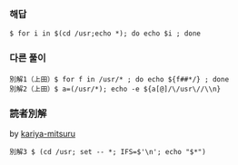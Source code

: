 ### 해답
```
$ for i in $(cd /usr;echo *); do echo $i ; done
```
### 다른 풀이
```
別解1（上田）$ for f in /usr/* ; do echo ${f##*/} ; done
別解2（上田）$ a=(/usr/*); echo -e ${a[@]/\/usr\//\\n}
```

### 読者別解

by [kariya-mitsuru](https://github.com/kariya-mitsuru)

```
別解3 $ (cd /usr; set -- *; IFS=$'\n'; echo "$*")
```
